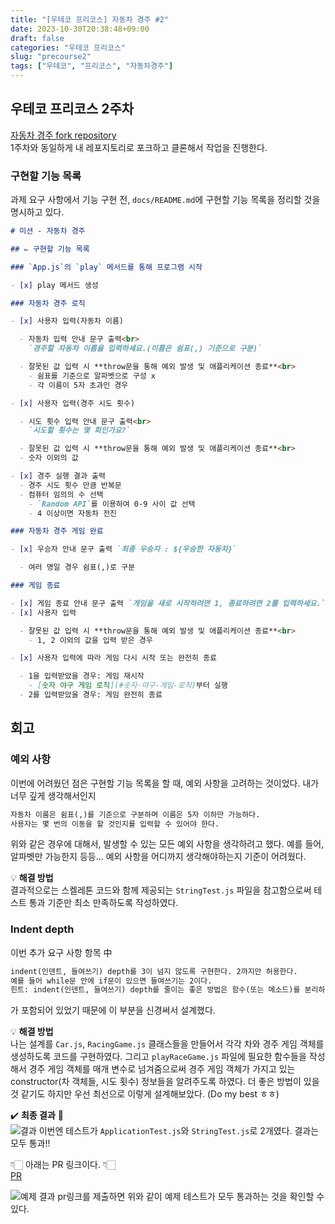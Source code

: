 ```yaml
---
title: "[우테코 프리코스] 자동차 경주 #2"
date: 2023-10-30T20:38:48+09:00
draft: false
categories: "우테코 프리코스"
slug: "precourse2"
tags: ["우테코", "프리코스", "자동차경주"]
---
```


## 우테코 프리코스 2주차

[자동차 경주 fork repository](https://github.com/kimdaye77/javascript-racingcar-6)
<br>
1주차와 동일하게 내 레포지토리로 포크하고 클론해서 작업을 진행한다.

### 구현할 기능 목록

과제 요구 사항에서 기능 구현 전, `docs/README.md`에 구현할 기능 목록을 정리할 것을 명시하고 있다.

```md
# 미션 - 자동차 경주

## ✏️ 구현할 기능 목록

### `App.js`의 `play` 메서드를 통해 프로그램 시작

- [x] play 메서드 생성

### 자동차 경주 로직

- [x] 사용자 입력(자동차 이름)

  - 자동차 입력 안내 문구 출력<br>
    `경주할 자동차 이름을 입력하세요.(이름은 쉼표(,) 기준으로 구분)`

  - 잘못된 값 입력 시 **throw문을 통해 예외 발생 및 애플리케이션 종료**<br>
    - 쉼표를 기준으로 알파벳으로 구성 x
    - 각 이름이 5자 초과인 경우

- [x] 사용자 입력(경주 시도 횟수)

  - 시도 횟수 입력 안내 문구 출력<br>
    `시도할 횟수는 몇 회인가요?`

  - 잘못된 값 입력 시 **throw문을 통해 예외 발생 및 애플리케이션 종료**<br>
  - 숫자 이외의 값

- [x] 경주 실행 결과 출력
  - 경주 시도 횟수 만큼 반복문
  - 컴퓨터 임의의 수 선택
    - `Random API`를 이용하여 0-9 사이 값 선택
    - 4 이상이면 자동차 전진

### 자동차 경주 게임 완료

- [x] 우승자 안내 문구 출력 `최종 우승자 : ${우승한 자동차}`

  - 여러 명일 경우 쉼표(,)로 구분

### 게임 종료

- [x] 게임 종료 안내 문구 출력 `게임을 새로 시작하려면 1, 종료하려면 2를 입력하세요.`
- [x] 사용자 입력

  - 잘못된 값 입력 시 **throw문을 통해 예외 발생 및 애플리케이션 종료**<br>
    - 1, 2 이외의 값을 입력 받은 경우

- [x] 사용자 입력에 따라 게임 다시 시작 또는 완전히 종료

  - 1을 입력받았을 경우: 게임 재시작
    - [숫자 야구 게임 로직](#숫자-야구-게임-로직)부터 실행
  - 2를 입력받았을 경우: 게임 완전히 종료
```

## 회고

### 예외 사항

이번에 어려웠던 점은 구현할 기능 목록을 할 때, 예외 사항을 고려하는 것이었다.
내가 너무 깊게 생각해서인지

```md
자동차 이름은 쉼표(,)를 기준으로 구분하며 이름은 5자 이하만 가능하다.
사용자는 몇 번의 이동을 할 것인지를 입력할 수 있어야 한다.
```

위와 같은 경우에 대해서, 발생할 수 있는 모든 예외 사항을 생각하려고 했다.
예를 들어, 알파벳만 가능한지 등등... 예외 사항을 어디까지 생각해야하는지 기준이 어려웠다.

💡 **해결 방법**<br>
결과적으로는 스켈레톤 코드와 함께 제공되는 `StringTest.js` 파일을 참고함으로써 테스트 통과 기준만 최소 만족하도록 작성하였다.

### Indent depth

이번 추가 요구 사항 항목 中

```md
indent(인덴트, 들여쓰기) depth를 3이 넘지 않도록 구현한다. 2까지만 허용한다.
예를 들어 while문 안에 if문이 있으면 들여쓰기는 2이다.
힌트: indent(인덴트, 들여쓰기) depth를 줄이는 좋은 방법은 함수(또는 메소드)를 분리하면 된다.
```

가 포함되어 있었기 때문에 이 부분을 신경써서 설계했다.

💡 **해결 방법**<br>
나는 설계를 `Car.js`, `RacingGame.js` 클래스들을 만들어서 각각 차와 경주 게임 객체를 생성하도록 코드를 구현하였다.
그리고 `playRaceGame.js` 파일에 필요한 함수들을 작성해서 경주 게임 객체를 매개 변수로 넘겨줌으로써 경주 게임 객체가 가지고 있는 constructor(차 객체들, 시도 횟수) 정보들을 알려주도록 하였다. 더 좋은 방법이 있을 것 같기도 하지만 우선 최선으로 이렇게 설계해보았다. (Do my best ㅎㅎ)

✔️ **최종 결과** 💯<br>
![결과](img/precourse2-1.png)
이번엔 테스트가 `ApplicationTest.js`와 `StringTest.js`로 2개였다.
결과는 모두 통과!!

👇🏻 아래는 PR 링크이다. 👇🏻<br>
[PR](https://github.com/woowacourse-precourse/javascript-racingcar-6/pull/60)

![예제 결과](img/precourse2-2.png)
pr링크를 제출하면 위와 같이 예제 테스트가 모두 통과하는 것을 확인할 수 있다.